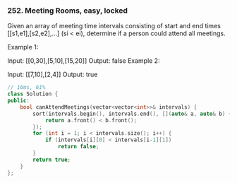 ### 252. Meeting Rooms, easy, locked
Given an array of meeting time intervals consisting of start and end times [[s1,e1],[s2,e2],...] (si < ei), determine if a person could attend all meetings.

Example 1:

Input: [[0,30],[5,10],[15,20]]
Output: false
Example 2:

Input: [[7,10],[2,4]]
Output: true
```c++
// 16ms, 61%
class Solution {
public:
    bool canAttendMeetings(vector<vector<int>>& intervals) {
        sort(intervals.begin(), intervals.end(), [](auto& a, auto& b) {
            return a.front() < b.front();
        });
        for (int i = 1; i < intervals.size(); i++) {
            if (intervals[i][0] < intervals[i-1][1])
                return false;
        }
        return true;
    }
};
```

